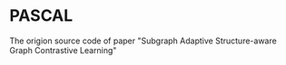 # PASCAL
The origion source code of paper "Subgraph Adaptive Structure-aware Graph Contrastive Learning"
